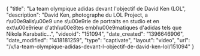 {
    "title": "La team olympique adidas devant l'objectif de David Ken (LOL",
    "description": "David Ken, photographe du LOL Project, a r\u00e9alis\u00e9 une s\u00e9rie de portraits en studio et en ext\u00e9rieur d'athl\u00e8tes embl\u00e9matiques d'adidas tels que Nikola Karabatic...",
    "videoid": "151094",
    "date_created": "1396646906",
    "date_modified": "1418181259",
    "type": "captivate",
    "layout": "video",
    "url": "\/v\/la-team-olympique-adidas-devant-l-objectif-de-david-ken-lol\/151094"
}